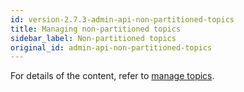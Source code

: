 ```yaml
---
id: version-2.7.3-admin-api-non-partitioned-topics
title: Managing non-partitioned topics
sidebar_label: Non-partitioned topics
original_id: admin-api-non-partitioned-topics
---
```


For details of the content, refer to [manage topics](admin-api-topics.md).
